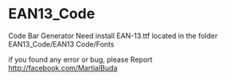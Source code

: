 # EAN13_Code
Code Bar Generator
Need install EAN-13.ttf located in the folder EAN13_Code/EAN13 Code/Fonts

if you found any error or bug, please Report http://facebook.com/MartialBuda
